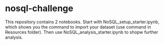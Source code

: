 # nosql-challenge

This repository contains 2 notebooks. Start with NoSQL_setup_starter.ipynb, which shows you the command to import your dataset (use command in Resources folder). Then use NoSQL_analysis_starter.ipynb to shopw further analysis.
